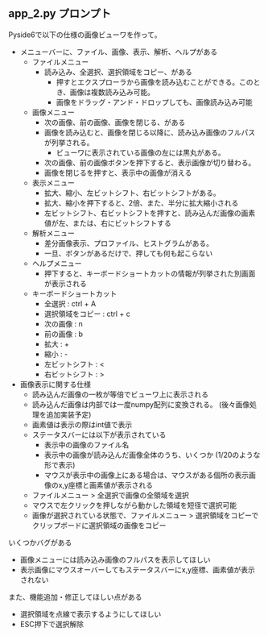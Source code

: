 ## app_2.py プロンプト
Pyside6で以下の仕様の画像ビューワを作って。
- メニューバーに、ファイル、画像、表示、解析、ヘルプがある
    - ファイルメニュー
        - 読み込み、全選択、選択領域をコピー、がある
            - 押すとエクスプローラから画像を読み込むことができる。このとき、画像は複数読み込み可能。
            - 画像をドラッグ・アンド・ドロップしても、画像読み込み可能
    - 画像メニュー
        - 次の画像、前の画像、画像を閉じる、がある
        - 画像を読み込むと、画像を閉じる以降に、読み込み画像のフルパスが列挙される。
            - ビューワに表示されている画像の左には黒丸がある。
        - 次の画像、前の画像ボタンを押下すると、表示画像が切り替わる。
        - 画像を閉じるを押すと、表示中の画像が消える
    - 表示メニュー
        - 拡大、縮小、左ビットシフト、右ビットシフトがある。
        - 拡大、縮小を押下すると、2倍、また、半分に拡大縮小される
        - 左ビットシフト、右ビットシフトを押すと、読み込んだ画像の画素値が左、または、右にビットシフトする
    - 解析メニュー
        - 差分画像表示、プロファイル、ヒストグラムがある。
        - 一旦、ボタンがあるだけで、押しても何も起こらない
    - ヘルプメニュー
        - 押下すると、キーボードショートカットの情報が列挙された別画面が表示される
    - キーボードショートカット
        - 全選択 : ctrl + A
        - 選択領域をコピー : ctrl + c
        - 次の画像 : n
        - 前の画像 : b
        - 拡大 : +
        - 縮小 : -
        - 左ビットシフト : <
        - 右ビットシフト : >
- 画像表示に関する仕様
    - 読み込んだ画像の一枚が等倍でビューワ上に表示される
    - 読み込んだ画像は内部では一度numpy配列に変換される。 (後々画像処理を追加実装予定)
    - 画素値は表示の際はint値で表示
    - ステータスバーには以下が表示されている
        - 表示中の画像のファイル名
        - 表示中の画像が読み込んだ画像全体のうち、いくつか (1/20のような形で表示)
        - マウスが表示中の画像上にある場合は、マウスがある個所の表示画像のx,y座標と画素値が表示される
    - ファイルメニュー > 全選択で画像の全領域を選択
    - マウスで左クリックを押しながら動かした領域を短径で選択可能
    - 画像が選択されている状態で、ファイルメニュー > 選択領域をコピーでクリップボードに選択領域の画像をコピー


いくつかバグがある
- 画像メニューには読み込み画像のフルパスを表示してほしい
- 表示画像にマウスオーバーしてもステータスバーにx,y座標、画素値が表示されない

また、機能追加・修正してほしい点がある
- 選択領域を点線で表示するようにしてほしい
- ESC押下で選択解除